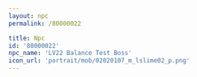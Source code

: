 ```yaml
---
layout: npc
permalink: /80000022

title: Npc
id: '80000022'
npc_name: 'LV22 Balance Test Boss'
icon_url: 'portrait/mob/02020107_m_lslime02_p.png'
---
```

